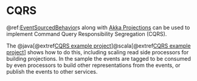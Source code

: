 # CQRS

@ref:[EventSourcedBehavior](persistence.md)s along with [Akka Projections](https://doc.akka.io/docs/akka-projection/current/) can be used to implement
 Command Query Responsibility Segregation (CQRS).
 
The @java[@extref[CQRS example project](samples:akka-samples-cqrs-java)]@scala[@extref[CQRS example project](samples:akka-samples-cqrs-scala)]
shows how to do this, including scaling read side processors for building projections.
In the sample the events are tagged to be consumed by even processors to build other representations
from the events, or publish the events to other services.

 
